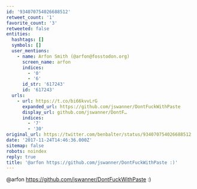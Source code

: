 ```yaml
---
id: '934070754026688512'
retweet_count: '1'
favorite_count: '3'
retweeted: false
entities:
  hashtags: []
  symbols: []
  user_mentions:
    - name: Arfon Smith (@arfon@fosstodon.org)
      screen_name: arfon
      indices:
        - '0'
        - '6'
      id_str: '617243'
      id: '617243'
  urls:
    - url: https://t.co/bi66kvvLrG
      expanded_url: https://github.com/jswanner/DontFuckWithPaste
      display_url: github.com/jswanner/DontF…
      indices:
        - '7'
        - '30'
original_url: https://twitter.com/benbalter/status/934070754026688512
date: '2017-11-24T14:46:36.000Z'
sitemap: false
robots: noindex
reply: true
title: '@arfon https://github.com/jswanner/DontFuckWithPaste :)'
---
```


@arfon https://github.com/jswanner/DontFuckWithPaste :)